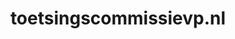---
layout: post
title:  "toetsingscommissievp.nl"
internal_url:  "/dutchgov/toetsingscommissievp.nl.html"
categories: dutchgov
---